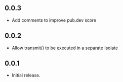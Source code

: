 ## 0.0.3

* Add comments to improve pub.dev score

## 0.0.2

* Allow transmit() to be executed in a separate Isolate

## 0.0.1

* Initial release.

